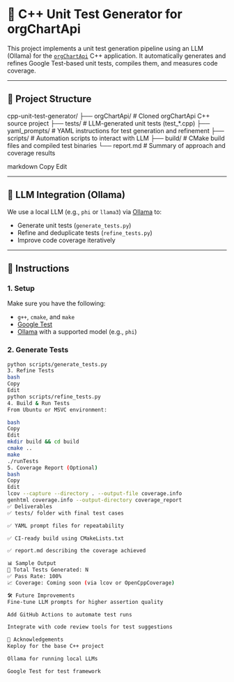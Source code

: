 # 🧪 C++ Unit Test Generator for orgChartApi

This project implements a unit test generation pipeline using an LLM (Ollama) for the [`orgChartApi`](https://github.com/keploy/orgChartApi) C++ application. It automatically generates and refines Google Test-based unit tests, compiles them, and measures code coverage.

---

## 🚀 Project Structure

cpp-unit-test-generator/
├── orgChartApi/ # Cloned orgChartApi C++ source project
├── tests/ # LLM-generated unit tests (test_*.cpp)
├── yaml_prompts/ # YAML instructions for test generation and refinement
├── scripts/ # Automation scripts to interact with LLM
├── build/ # CMake build files and compiled test binaries
└── report.md # Summary of approach and coverage results

markdown
Copy
Edit

---

## 🧠 LLM Integration (Ollama)

We use a local LLM (e.g., `phi` or `llama3`) via [Ollama](https://ollama.com) to:
- Generate unit tests (`generate_tests.py`)
- Refine and deduplicate tests (`refine_tests.py`)
- Improve code coverage iteratively

---

## 📜 Instructions

### 1. Setup

Make sure you have the following:
- `g++`, `cmake`, and `make`
- [Google Test](https://github.com/google/googletest)
- [Ollama](https://ollama.com) with a supported model (e.g., `phi`)

### 2. Generate Tests

```bash
python scripts/generate_tests.py
3. Refine Tests
bash
Copy
Edit
python scripts/refine_tests.py
4. Build & Run Tests
From Ubuntu or MSVC environment:

bash
Copy
Edit
mkdir build && cd build
cmake ..
make
./runTests
5. Coverage Report (Optional)
bash
Copy
Edit
lcov --capture --directory . --output-file coverage.info
genhtml coverage.info --output-directory coverage_report
✅ Deliverables
✅ tests/ folder with final test cases

✅ YAML prompt files for repeatability

✅ CI-ready build using CMakeLists.txt

✅ report.md describing the coverage achieved

📊 Sample Output
🎯 Total Tests Generated: N
✅ Pass Rate: 100%
📈 Coverage: Coming soon (via lcov or OpenCppCoverage)

🛠️ Future Improvements
Fine-tune LLM prompts for higher assertion quality

Add GitHub Actions to automate test runs

Integrate with code review tools for test suggestions

🤝 Acknowledgements
Keploy for the base C++ project

Ollama for running local LLMs

Google Test for test framework

